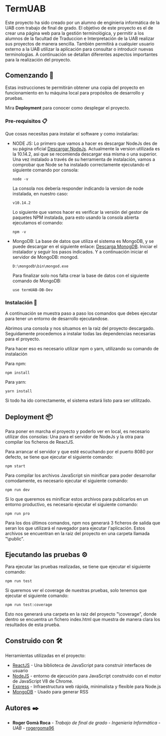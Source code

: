 # TermUAB

Este proyecto ha sido creado por un alumno de enginieria informática de la UAB com trabajo de final de grado.
El objetivo de este proyecto es el de crear una página web para la gestión terminológica, y permitir a los alumnos
de la facultad de Traduccion e Interpretación de la UAB realizar sus proyectos de manera sencilla. También permitirá
a cualquier usuario externo a la UAB utilizar la aplicación para consultar o introducir nuevas terminologias.
A continuación se detallan diferentes aspectos importantes para la realización del proyecto.

## Comenzando 🚀

Estas instrucciones te permitirán obtener una copia del proyecto en funcionamiento en tu máquina local para propósitos de desarrollo y pruebas.

Mira **Deployment** para conocer como desplegar el proyecto.


### Pre-requisitos 📋

Que cosas necesitas para instalar el software y como instalarlas:

* NODE JS: Lo primero que vamos a hacer es descargar NodeJs des de su página oficial [Descargar NodeJs](https://nodejs.org/es/).
  Actualmente la version utilizada es la 10.14.2, asi  que se recomienda descargar esa misma o una superior.
  Una vez instalado a través de su herramienta de instalación, vamos a comprobar que Node se ha instalado correctamente ejecutando el siguiente comando por consola:
  
  ```
  node -v
  ```
  
  La consola nos debería responder indicando la version de node instalada, en nuestro caso:
  
  ```
  v10.14.2
  ```
  
  Lo siguiente que vamos hacer es verificar la versión del gestor de paquetes NPM instalada, para esto usando la consola abierta ejecutamos el comando:
  
  ```
  npm -v
  ```
   
* MongoDB: La base de datos que utiliza el sistema es MongoDB, y se puede descargar en el siguiente enlace: [Descarga MonogDB](https://www.mongodb.com/download-center/community).
  Iniciar el instalador y seguir los pasos indicados. Y a continuación iniciar el servidor de MongoDB: mongod.
    
  ```
  D:\mongodb\bin\mongod.exe
  ```
  
  Para finalizar solo nos falta crear la base de datos con el siguiente comando de MongoDB:
  
  ```
  use termUAB-DB-Dev
  ```

### Instalación 🔧

A continuación se muestra paso a paso los comandos que debes ejecutar para tener un entorno de desarrollo ejecutandose.

Abrimos una consola y nos situamos en la raiz del proyecto descargado. Seguidamente procedemos a instalar todas las dependencias necesarias para el proyecto.

Para hacer eso es necesario utilizar npm o yarn, utilizando su comando de instalación

Para npm:
  ```
  npm install
  ```
  
Para yarn:
  ```
  yarn install
  ```
 
Si todo ha ido correctamente, el sistema estará listo para ser utilitzado.

## Deployment 📦

Para poner en marcha el proyecto y poderlo ver en local, es necesario utilizar dos consolas: Una para el servidor de
NodeJs y la otra para compilar los ficheros de ReactJS.

Para arrancar el servidor y que esté escuchando por el puerto 8080 por defecto, se tiene que ejecutar el siguiente comando:
  ```
  npm start
  ```
  
Para compilar los archivos JavaScript sin minificar para poder desarrollar comodamente, es necesario ejecutar el siguiente comando:
  ```
  npm run dev
  ```  
Si lo que queremos es minificar estos archivos para publicarlos en un entorno productivo, es necesario ejecutar el siguiente comando:
  ```
  npm run pro
  ```
  
Para los dos últimos comandos, npm nos generará 3 ficheros de salida que seran los que utilizará el navegador para ejecutar l'aplicación.
Estos archivos se encuentran en la raiz del proyecto en una carpeta llamada "\public".

## Ejecutando las pruebas ⚙️

Para ejecutar las pruebas realizadas, se tiene que ejecutar el siguiente comando:
  ```
  npm run test
  ```

Si queremos ver el coverage de nuestras pruebas, solo tenemos que ejecutar el siguiente comando:
  ```
  npm run test:coverage
  ```
Esto nos generará una carpeta en la raiz del proyecto "\coverage", donde dentro se encuentra un fichero index.html que
muestra de manera clara los resultados de esta prueba.

## Construido con 🛠️

Herramientas utilizadas en el proyecto:

* [ReactJS](https://es.reactjs.org/docs/getting-started.html) - Una biblioteca de JavaScript para construir interfaces de usuario
* [NodeJS](https://nodejs.org/es/docs/) -  entorno de ejecución para JavaScript construido con el motor de JavaScript V8 de Chrome.
* [Express](https://expressjs.com/es/starter/installing.html) - Infraestructura web rápida, minimalista y flexible para Node.js
* [MongoDB](https://www.mongodb.com/) - Usado para generar RSS

## Autores ✒️

* **Roger Gomà Roca** - *Trabajo de final de grado - Ingenieria Informática - UAB* - [rogergoma96](https://github.com/rogergoma96)
